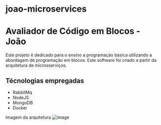 # joao-microservices
# Avaliador de Código em Blocos - João

Este projeto é dedicado para o ensino a programação básica utilizando a abordagem de programação em blocos. Este software foi criado a partir da arquitetura de microsserviços.

## Técnologias empregadas
- RabbitMq
- NodeJS
- MongoDB
- Docker

Imagem da arquitetura
![image](https://user-images.githubusercontent.com/60445477/221367364-cb123ad3-ae8a-4fd8-a43c-fc08998a4ad0.png)
